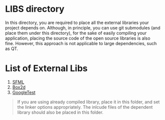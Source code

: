 # LIBS directory
In this directory, you are required to place all the external libraries your project depends on. 
Although, in principle, you can use git submodules (and place them under this directory), 
for the sake of easily compiling your application, placing the source code of the 
open source libraries is also fine. However, this approach is not applicable to
large dependencies, such as QT.



# List of External Libs
1. [SFML](https://www.sfml-dev.org/download.php)
2. [Box2d](https://github.com/erincatto/box2d)
3. [GoogleTest](https://github.com/google/googletest)

> If you are using already compiled library, place it in this folder, and set the linker options appropriately.
> The inlcude files of the dependent library should also be placed in this folder.


